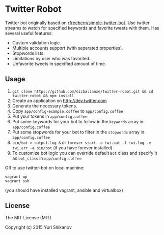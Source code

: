 # Twitter Robot

Twitter bot originally based on [rfreebern/simple-twitter-bot](https://github.com/rfreebern/simple-twitter-bot).
Use twitter streams to watch for specified keywords and favorite tweets with them.
Has several useful features:
 -  Custom validation logic.
 -  Multiple accounts support (with separated properties).
 -  Stopwords lists.
 -  Limitations by user who was favorited.
 -  Unfavorite tweets in specified amount of time.

## Usage

1. `git clone https://github.com/dizballanze/twitter-robot.git && cd twitter-robot && npm install`
2. Create an application on http://dev.twitter.com
3. Generate the necessary tokens.
4. Copy `app/config-example.coffee` to `app/config.coffee`
5. Put your tokens in `app/config.coffee`
6. Put some keywords for your bot to follow in the `keywords` array in `app/config.coffee`
7. Put some stopwords for your bot to filter in the `stopwords` array in `app/config.coffee`
8. `bin/bot > output.log &` or `forever start -o twi.out -l twi.log -e twi.err -a bin/bot` (if you have forever installed)
9. To customize bot logic you can override default `Bot` class and specify it as `bot_class` in `app/config.coffee`

OR to use twitter-bot on local machine:

```
vagrant up
vagrant ssh
```

(you should have installed vagrant, ansible and virtualbox)

## License

The MIT License (MIT)

Copyright (c) 2015 Yuri Shikanov